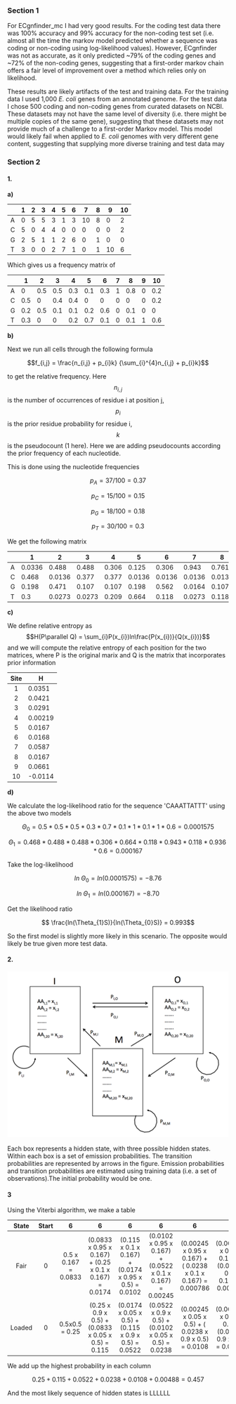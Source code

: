 ### Section 1

For ECgnfinder_mc I had very good results. For the coding test data there was 100% accuracy and 99% accuracy for the non-coding test set (i.e. almost all the time the markov model predicted whether a sequence was coding or non-coding using log-likelihood values). However, ECgnfinder was not as accurate, as it only predicted ~79% of the coding genes and ~72% of the non-coding genes, suggesting that a first-order markov chain offers a fair level of improvement over a method which relies only on likelihood.  

These results are likely artifacts of the test and training data. For the training data I used 1,000 *E. coli* genes from an annotated genome. For the test data I chose 500 coding and non-coding genes from curated datasets on NCBI. These datasets may not have the same level of diversity (i.e. there might be multiple copies of the same gene), suggesting that these datasets may not provide much of a challenge to a first-order Markov model. This model would likely fail when applied to *E. coli* genomes with very different gene content, suggesting that supplying more diverse training and test data may 


### Section 2


#### 1.

**a)** 

|   | 1 | 2 | 3 | 4 | 5 | 6 | 7  | 8 | 9  | 10 |
|---|---|---|---|---|---|---|----|---|----|----|
| A | 0 | 5 | 5 | 3 | 1 | 3 | 10 | 8 | 0  | 2  |
| C | 5 | 0 | 4 | 4 | 0 | 0 | 0  | 0 | 0  | 2  |
| G | 2 | 5 | 1 | 1 | 2 | 6 | 0  | 1 | 0  | 0  |
| T | 3 | 0 | 0 | 2 | 7 | 1 | 0  | 1 | 10 | 6  |

Which gives us a frequency matrix of

|   | 1 | 2 | 3 | 4 | 5 | 6 | 7  | 8 | 9  | 10 |
|---|---|---|---|---|---|---|----|---|----|----|
| A | 0 | 0.5 | 0.5 | 0.3 | 0.1 | 0.3 | 1 | 0.8 | 0  | 0.2  |
| C | 0.5 | 0 | 0.4 | 0.4 | 0 | 0 | 0  | 0 | 0  | 0.2  |
| G | 0.2 | 0.5 | 0.1 | 0.1 | 0.2 | 0.6 | 0  | 0.1 | 0  | 0  |
| T | 0.3 | 0 | 0 | 0.2 | 0.7 | 0.1 | 0  | 0.1 | 1 | 0.6  |



**b)**

Next we run all cells through the following formula

$$f_{i,j} = \frac{n_{i,j} + p_{i}k} {\sum_{i}^{4}n_{i,j} + p_{i}k}$$


to get the relative frequency. Here $$n_{i,j}$$ is the number of occurrences of residue i at position j, $$p_{i}$$ is the prior residue probability for residue i, $$k$$ is the pseudocount (1 here). 
Here we are adding pseudocounts according the prior frequency of each nucleotide.

This is done using the nucleotide frequencies

$$p_{A} = 37 /100 = 0.37 $$

$$p_{C} = 15 / 100 = 0.15$$

$$p_{G} = 18 / 100 = 0.18 $$

$$p_{T} = 30 / 100 = 0.3 $$

We get the following matrix

|   | 1 | 2 | 3 | 4 | 5 | 6 | 7  | 8 | 9  | 10 |
|---|---|---|---|---|---|---|----|---|----|----|
| A | 0.0336 | 0.488 | 0.488 | 0.306 | 0.125 | 0.306 | 0.943 | 0.761 | 0.0336 | 0.216 |
| C | 0.468 | 0.0136 | 0.377 | 0.377 | 0.0136 | 0.0136 | 0.0136 | 0.0136 | 0.0136 | 0.196 |
| G | 0.198 | 0.471 | 0.107 | 0.107 | 0.198 | 0.562 | 0.0164 | 0.107 | 0.0164 | 0.0164 |
| T | 0.3 | 0.0273 | 0.0273 | 0.209 | 0.664 | 0.118 | 0.0273 | 0.118 | 0.936 | 0.6  |

**c)** 

We define relative entropy as $$H(P\parallel Q) = \sum_{i}P(x_{i})ln\frac{P(x_{i})}{Q(x_{i})}$$ and we will compute the relative entropy of each position for the two matrices, where P is the original marix and Q is the matrix that incorporates prior information

| Site | H |
|:-:|---|
| 1 | 0.0351 |
| 2 | 0.0421  |
| 3 | 0.0291  |
| 4 | 0.00219  |
| 5 | 0.0167  |
| 6 | 0.0168  |
| 7 | 0.0587  |
| 8 |  0.0167 |
| 9 |  0.0661 |
|10 | -0.0114  |

**d)** 

We calculate the log-likelihood ratio for the sequence 'CAAATTATTT' using the above two models

$$\Theta_{0} = 0.5 * 0.5 * 0.5* 0.3* 0.7*0.1 * 1 * 0.1* 1*0.6 = 0.0001575$$

$$\Theta_{1} = 0.468 * 0.488*0.488*0.306 * 0.664*0.118 * 0.943 * 0.118 *0.936* 0.6 = 0.000167$$

Take the log-likelihood

$$ln\; \Theta_{0}  = ln(0.0001575) = -8.76$$

$$ln\; \Theta_{1}  = ln(0.000167) = -8.70$$

Get the likelihood ratio

$$ \frac{ln(\Theta_{1}S)}{ln(\Theta_{0}S)} = 0.993$$


So the first model is slightly more likely in this scenario. The opposite would likely be true given more test data.

#### 2.

![image](model.png)

Each box represents a hidden state, with three possible hidden states. Within each box is a set of emission probabilities. The transition probabilities are represented by arrows in the figure. Emission probabilities and transition probabilities are estimated using training data (i.e. a set of observations).The initial probability would be one.

#### 3

Using the Viterbi algorithm, we make a table 

| State | Start  |  6 | 6  | 6  | 6  |  6 |  6 |
|:-:|:-:|:-:|:-:|:-:|:-:|:-:|:-:|
| Fair  | 0  |  0.5 x 0.167 = 0.0833 | (0.0833 x 0.95 x 0.167) + (0.25 x 0.1 x 0.167) = 0.0174 | (0.115 x 0.1 x 0.167) + (0.0174 x 0.95 x 0.5) = 0.0102 | (0.0102 x 0.95 x 0.167) + (0.0522 x 0.1 x 0.167) = 0.00245 | (0.00245 x 0.95 x 0.167) + ( 0.0238 x 0.1 x 0.167) =  0.000786 | (0.000786 x 0.95 x 0.167) + (0.0108 x 0.1 x 0.167) = 0.000305 |
| Loaded  |  0 | 0.5x0.5 = 0.25  | (0.25 x 0.9 x 0.5) + (0.0833 x 0.05 x 0.5) = 0.115| (0.0174 x 0.05 x 0.5) + (0.115 x 0.9 x 0.5) = 0.0522  | (0.0522 x 0.9 x 0.5) + (0.0102 x 0.05 x 0.5) = 0.0238  | (0.00245 x 0.05 x 0.5) + ( 0.0238 x 0.9 x 0.5) = 0.0108 | (0.000786 x 0.05 x 0.5) + (0.0108 x 0.9 x 0.5 ) = 0.00488  | 

We add up the highest probability in each column

$$0.25 + 0.115 + 0.0522 + 0.0238 + 0.0108 + 0.00488 = 0.457$$

And the most likely sequence of hidden states is LLLLLL
